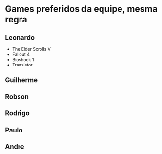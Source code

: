 # Games preferidos da equipe, mesma regra

## Leonardo

* The Elder Scrolls V
* Fallout 4
* Bioshock 1
* Transistor

## Guilherme

## Robson

## Rodrigo

## Paulo

## Andre
